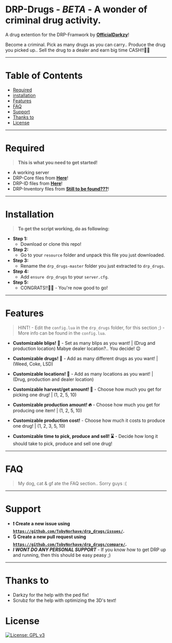 # DRP-Drugs - ***BETA*** - A wonder of criminal drug activity.
A drug extention for the DRP-Framwork by <a href="https://github.com/OfficialDarkzy" target="_blank">**OfficialDarkzy**</a>!

Become a criminal. Pick as many drugs as you can carry.. Produce the drug you picked up.. Sell the drug to a dealer and earn big time CASH!!💸💸  

---

# Table of Contents
- [Required](#required)
- [installation](#installation)
- [Features](#features)
- [FAQ](#faq)
- [Support](#support)
- [Thanks to](#thanks)
- [License](#license)

---

# Required
> **This is what you need to get started!**
- A working server
- DRP-Core files from <a href="https://github.com/OfficialDarkzy/DRP-Core" target="_blank">**Here**</a>!
- DRP-ID files from <a href="https://github.com/OfficialDarkzy/DRP-ID" target="_blank">**Here**</a>!
- DRP-Inventory files from <a href="" target="_blank">**Still to be found???**</a>!

---

# Installation
> **To get the script working, do as following:**
- **Step 1:**
    - Download or clone this repo!
- **Step 2:**
    - Go to your `resource` folder and unpack this file you just downloaded.
- **Step 3:**
    - Rename the `drp_drugs-master` folder you just extracted to `drp_drugs`.
- **Step 4:**
    - Add `ensure drp_drugs` to your `server.cfg`.
- **Step 5:**
    - CONGRATS!!🎉🎈 - You're now good to go!

---

# Features

> HINT! - Edit the `config.lua` in the `drp_drugs` folder, for this section ;) - More info can be found in the `config.lua`.

- **Customizable blips! 🔞** - Set as many blips as you want! | (Drug and production location) Mabye dealer location?.. You decide! 😉

- **Customizable drugs! 💊** - Add as many different drugs as you want! | (Weed, Coke, LSD)

- **Customizable locations! 📍** - Add as many locations as you want! | (Drug, production and dealer location)

- **Customizable harvest/get amount! 🤏** - Choose how much you get for picking one drug! | (1, 2, 5, 10)

- **Customizable production amount! 🔥** - Choose how much you get for producing one item! | (1, 2, 5, 10)

- **Customizable production cost!** - Choose how much it costs to produce one drug! | (1, 2, 3, 5, 10) 

- **Customizable time to pick, produce and sell! ⌛** - Decide how long it should take to pick, produce and sell one drug!

---

# FAQ
> My dog, cat & gf ate the FAQ section.. Sorry guys :(

---

# Support
- **❗ Create a new issue using <a href="https://github.com/TobyNorhave/drp_drugs/issues/" target="_blank">`https://github.com/TobyNorhave/drp_drugs/issues/`</a>.**
- **🔃 Create a new pull request using <a href="https://github.com/TobyNorhave/drp_drugs/compare/" target="_blank">`https://github.com/TobyNorhave/drp_drugs/compare/`</a>.**
- ***I WONT DO ANY PERSONAL SUPPORT*** - If you know how to get DRP up and running, then this should be easy peasy ;) 

---

# Thanks to
- Darkzy for the help with the ped fix!
- Scrubz for the help with optimizing the 3D's text!

# License
[![License: GPL v3](https://img.shields.io/badge/License-GPLv3-blue.svg)](https://www.gnu.org/licenses/gpl-3.0)

